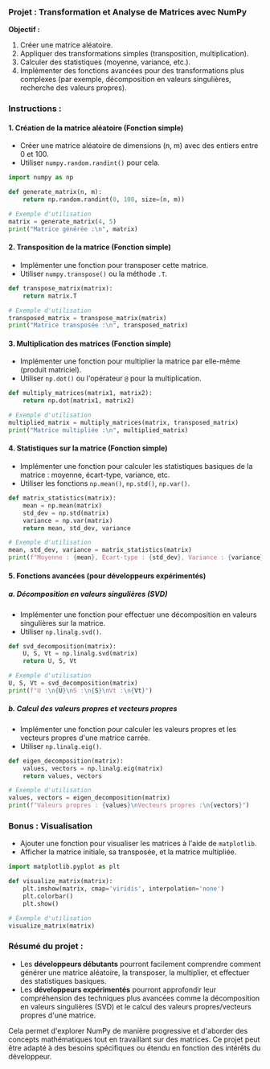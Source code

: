 
### **Projet : Transformation et Analyse de Matrices avec NumPy**

**Objectif :**
1. Créer une matrice aléatoire.
2. Appliquer des transformations simples (transposition, multiplication).
3. Calculer des statistiques (moyenne, variance, etc.).
4. Implémenter des fonctions avancées pour des transformations plus complexes (par exemple, décomposition en valeurs singulières, recherche des valeurs propres).

### **Instructions :**

#### 1. **Création de la matrice aléatoire (Fonction simple)**
   - Créer une matrice aléatoire de dimensions (n, m) avec des entiers entre 0 et 100.
   - Utiliser `numpy.random.randint()` pour cela.
   
```python
import numpy as np

def generate_matrix(n, m):
    return np.random.randint(0, 100, size=(n, m))

# Exemple d'utilisation
matrix = generate_matrix(4, 5)
print("Matrice générée :\n", matrix)
```

#### 2. **Transposition de la matrice (Fonction simple)**
   - Implémenter une fonction pour transposer cette matrice.
   - Utiliser `numpy.transpose()` ou la méthode `.T`.
   
```python
def transpose_matrix(matrix):
    return matrix.T

# Exemple d'utilisation
transposed_matrix = transpose_matrix(matrix)
print("Matrice transposée :\n", transposed_matrix)
```

#### 3. **Multiplication des matrices (Fonction simple)**
   - Implémenter une fonction pour multiplier la matrice par elle-même (produit matriciel).
   - Utiliser `np.dot()` ou l'opérateur `@` pour la multiplication.
   
```python
def multiply_matrices(matrix1, matrix2):
    return np.dot(matrix1, matrix2)

# Exemple d'utilisation
multiplied_matrix = multiply_matrices(matrix, transposed_matrix)
print("Matrice multipliée :\n", multiplied_matrix)
```

#### 4. **Statistiques sur la matrice (Fonction simple)**
   - Implémenter une fonction pour calculer les statistiques basiques de la matrice : moyenne, écart-type, variance, etc.
   - Utiliser les fonctions `np.mean()`, `np.std()`, `np.var()`.
   
```python
def matrix_statistics(matrix):
    mean = np.mean(matrix)
    std_dev = np.std(matrix)
    variance = np.var(matrix)
    return mean, std_dev, variance

# Exemple d'utilisation
mean, std_dev, variance = matrix_statistics(matrix)
print(f"Moyenne : {mean}, Écart-type : {std_dev}, Variance : {variance}")
```

#### 5. **Fonctions avancées (pour développeurs expérimentés)**

##### a. **Décomposition en valeurs singulières (SVD)**
   - Implémenter une fonction pour effectuer une décomposition en valeurs singulières sur la matrice.
   - Utiliser `np.linalg.svd()`.

```python
def svd_decomposition(matrix):
    U, S, Vt = np.linalg.svd(matrix)
    return U, S, Vt

# Exemple d'utilisation
U, S, Vt = svd_decomposition(matrix)
print(f"U :\n{U}\nS :\n{S}\nVt :\n{Vt}")
```

##### b. **Calcul des valeurs propres et vecteurs propres**
   - Implémenter une fonction pour calculer les valeurs propres et les vecteurs propres d'une matrice carrée.
   - Utiliser `np.linalg.eig()`.

```python
def eigen_decomposition(matrix):
    values, vectors = np.linalg.eig(matrix)
    return values, vectors

# Exemple d'utilisation
values, vectors = eigen_decomposition(matrix)
print(f"Valeurs propres : {values}\nVecteurs propres :\n{vectors}")
```

### **Bonus : Visualisation**
   - Ajouter une fonction pour visualiser les matrices à l'aide de `matplotlib`.
   - Afficher la matrice initiale, sa transposée, et la matrice multipliée.

```python
import matplotlib.pyplot as plt

def visualize_matrix(matrix):
    plt.imshow(matrix, cmap='viridis', interpolation='none')
    plt.colorbar()
    plt.show()

# Exemple d'utilisation
visualize_matrix(matrix)
```

### **Résumé du projet :**
- Les **développeurs débutants** pourront facilement comprendre comment générer une matrice aléatoire, la transposer, la multiplier, et effectuer des statistiques basiques.
- Les **développeurs expérimentés** pourront approfondir leur compréhension des techniques plus avancées comme la décomposition en valeurs singulières (SVD) et le calcul des valeurs propres/vecteurs propres d'une matrice.

Cela permet d'explorer NumPy de manière progressive et d'aborder des concepts mathématiques tout en travaillant sur des matrices. Ce projet peut être adapté à des besoins spécifiques ou étendu en fonction des intérêts du développeur.